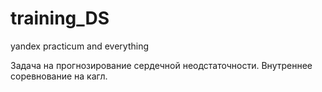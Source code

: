 ﻿# training_DS
yandex practicum and everything

Задача на прогнозирование сердечной неодстаточности. Внутреннее соревнование на кагл.

